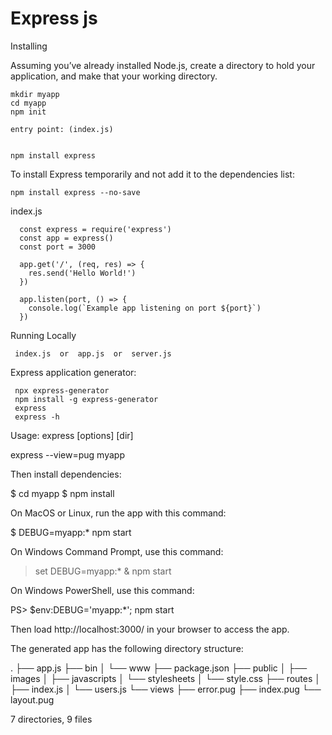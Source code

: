 # Express js 








Installing

Assuming you’ve already installed Node.js, create a directory to hold your application, and make that your working directory.

    mkdir myapp
    cd myapp
    npm init

    entry point: (index.js)


    npm install express


To install Express temporarily and not add it to the dependencies list:

    npm install express --no-save





index.js



      const express = require('express')
      const app = express()
      const port = 3000

      app.get('/', (req, res) => {
        res.send('Hello World!')
      })

      app.listen(port, () => {
        console.log(`Example app listening on port ${port}`)
      })




Running Locally

     index.js  or  app.js  or  server.js
     
     



Express application generator:

     npx express-generator
     npm install -g express-generator
     express
     express -h

Usage: express [options] [dir]

express --view=pug myapp



Then install dependencies:

$ cd myapp
$ npm install

On MacOS or Linux, run the app with this command:

$ DEBUG=myapp:* npm start

On Windows Command Prompt, use this command:

> set DEBUG=myapp:* & npm start

On Windows PowerShell, use this command:

PS> $env:DEBUG='myapp:*'; npm start

Then load http://localhost:3000/ in your browser to access the app.

The generated app has the following directory structure:

.
├── app.js
├── bin
│   └── www
├── package.json
├── public
│   ├── images
│   ├── javascripts
│   └── stylesheets
│       └── style.css
├── routes
│   ├── index.js
│   └── users.js
└── views
    ├── error.pug
    ├── index.pug
    └── layout.pug

7 directories, 9 files







